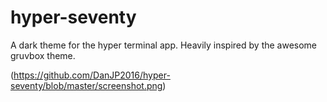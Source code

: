 # hyper-seventy

A dark theme for the hyper terminal app. Heavily inspired by the awesome gruvbox theme.

(https://github.com/DanJP2016/hyper-seventy/blob/master/screenshot.png)
